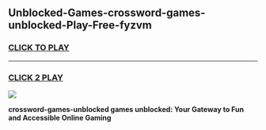
## Unblocked-Games-crossword-games-unblocked-Play-Free-fyzvm
<h3>
<a href="https://premium76.site?title=crossword-games-unblocked&ref=18A1">CLICK TO PLAY</a></h3>
<hr>

<h3>
<a href="https://premium76.site?title=crossword-games-unblocked&ref=18A1">CLICK 2 PLAY</a>
  
</h3>

<a href="https://premium76.site?title=crossword-games-unblocked&ref=18A1"><img src="https://clearcache.store/games.png"></a>


**crossword-games-unblocked games unblocked: Your Gateway to Fun and Accessible Online Gaming**
